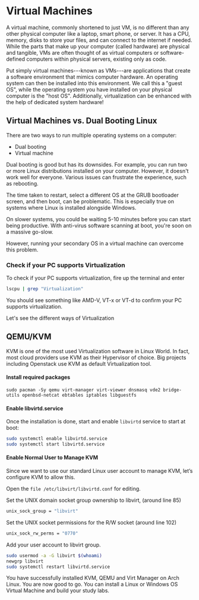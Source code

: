 # Virtual Machines

A virtual machine, commonly shortened to just VM, is no different than any other physical computer like a laptop, smart phone, or server. It has a CPU, memory, disks to store your files, and can connect to the internet if needed. While the parts that make up your computer (called hardware) are physical and tangible, VMs are often thought of as virtual computers or software-defined computers within physical servers, existing only as code.

Put simply virtual machines---known as VMs---are applications that create a software environment that mimics computer hardware. An operating system can then be installed into this environment. We call this a "guest OS", while the operating system you have installed on your physical computer is the "host OS". Additionally, virtualization can be enhanced with the help of dedicated system hardware!

## Virtual Machines vs. Dual Booting Linux

There are two ways to run multiple operating systems on a computer:

- Dual booting
- Virtual machine

Dual booting is good but has its downsides. For example, you can run two or more Linux distributions installed on your computer. However, it doesn't work well for everyone. Various issues can frustrate the experience, such as rebooting.

The time taken to restart, select a different OS at the GRUB bootloader screen, and then boot, can be problematic. This is especially true on systems where Linux is installed alongside Windows.

On slower systems, you could be waiting 5-10 minutes before you can start being productive. With anti-virus software scanning at boot, you're soon on a massive go-slow.

However, running your secondary OS in a virtual machine can overcome this problem.

### Check if your PC supports Virtualization

To check if your PC supports virtualization, fire up the terminal and enter

```bash
lscpu | grep "Virtualization"
```

You should see something like AMD-V, VT-x or VT-d to confirm your PC supports virtualization.


Let's see the different ways of Virtualization

## QEMU/KVM

KVM is one of the most used Virtualization software in Linux World. In fact, most cloud providers use KVM as their Hypervisor of choice. Big projects including Openstack use KVM as default Virtualization tool.

#### Install required packages

```
sudo pacman -Sy qemu virt-manager virt-viewer dnsmasq vde2 bridge-utils openbsd-netcat ebtables iptables libguestfs
```

#### Enable libvirtd.service

Once the installation is done, start and enable `libvirtd` service to start at boot:

```bash
sudo systemctl enable libvirtd.service
sudo systemctl start libvirtd.service
```

#### Enable Normal User to Manage KVM

Since we want to use our standard Linux user account to manage KVM, let’s configure KVM to allow this.

Open the `file /etc/libvirt/libvirtd.conf` for editing.

Set the UNIX domain socket group ownership to libvirt, (around line 85)

```bash
unix_sock_group = "libvirt"
```
Set the UNIX socket permissions for the R/W socket (around line 102)

```bash
unix_sock_rw_perms = "0770"
```

Add your user account to libvirt group.

```bash
sudo usermod -a -G libvirt $(whoami)
newgrp libvirt
sudo systemctl restart libvirtd.service
```

You have successfully installed KVM, QEMU and Virt Manager on Arch Linux. You are now good to go. You can install a Linux or Windows OS Virtual Machine and build your study labs.

